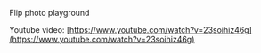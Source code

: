 Flip photo playground

Youtube video: [https://www.youtube.com/watch?v=23soihiz46g](https://www.youtube.com/watch?v=23soihiz46g)